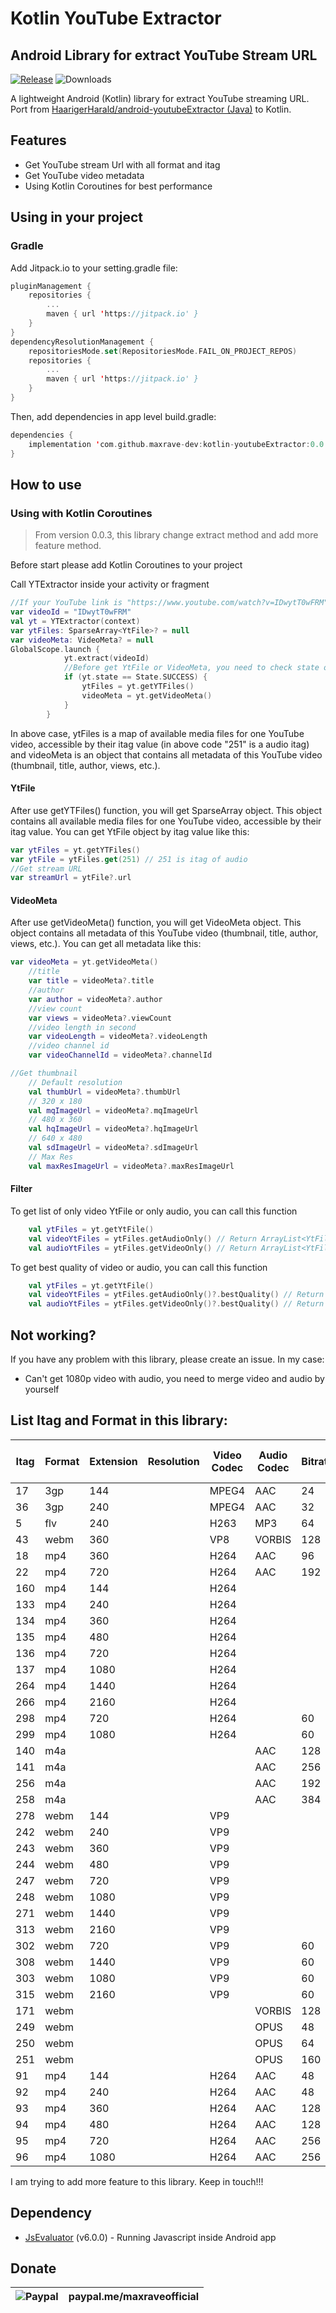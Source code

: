 # Kotlin YouTube Extractor
## Android Library for extract YouTube Stream URL

[![Release](https://jitpack.io/v/maxrave-dev/kotlin-youtubeExtractor.svg)](https://jitpack.io/#maxrave-dev/kotlin-youtubeExtractor) ![Downloads](https://jitpack.io/v/maxrave-dev/kotlin-youtubeExtractor/month.svg)


A lightweight Android (Kotlin) library for extract YouTube streaming URL. Port from [HaarigerHarald/android-youtubeExtractor (Java)](https://github.com/HaarigerHarald/android-youtubeExtractor) to Kotlin.

## Features

- Get YouTube stream Url with all format and itag
- Get YouTube video metadata
- Using Kotlin Coroutines for best performance
## Using in your project
### Gradle

Add Jitpack.io to your setting.gradle file:

```kotlin
pluginManagement {
    repositories {
        ...
        maven { url 'https://jitpack.io' }
    }
}
dependencyResolutionManagement {
    repositoriesMode.set(RepositoriesMode.FAIL_ON_PROJECT_REPOS)
    repositories {
        ...
        maven { url 'https://jitpack.io' }
    }
}
```

Then, add dependencies in app level build.gradle:

```kotlin
dependencies {
    implementation 'com.github.maxrave-dev:kotlin-youtubeExtractor:0.0.4'
}
```

## How to use

### Using with Kotlin Coroutines
>From version 0.0.3, this library change extract method and add more feature method.

Before start please add Kotlin Coroutines to your project

Call YTExtractor inside your activity or fragment
```kotlin
//If your YouTube link is "https://www.youtube.com/watch?v=IDwytT0wFRM" so this videoId is "IDwytT0wFRM"
var videoId = "IDwytT0wFRM"
val yt = YTExtractor(context)
var ytFiles: SparseArray<YtFile>? = null
var videoMeta: VideoMeta? = null
GlobalScope.launch {
            yt.extract(videoId)
            //Before get YtFile or VideoMeta, you need to check state of yt object
            if (yt.state == State.SUCCESS) {
                ytFiles = yt.getYTFiles()
                videoMeta = yt.getVideoMeta()
            }
        }
```
In above case, ytFiles is a map of available media files for one YouTube video, accessible by their itag value (in above code "251" is a audio itag) and videoMeta is an object that contains all metadata of this YouTube video (thumbnail, title, author, views, etc.).

#### YtFile
After use getYTFiles() function, you will get SparseArray<YtFile> object. This object contains all available media files for one YouTube video, accessible by their itag value. You can get YtFile object by itag value like this:
```kotlin
var ytFiles = yt.getYTFiles()
var ytFile = ytFiles.get(251) // 251 is itag of audio
//Get stream URL
var streamUrl = ytFile?.url
```
#### VideoMeta
After use getVideoMeta() function, you will get VideoMeta object. This object contains all metadata of this YouTube video (thumbnail, title, author, views, etc.). You can get all metadata like this:
```kotlin
var videoMeta = yt.getVideoMeta()
    //title
    var title = videoMeta?.title
    //author
    var author = videoMeta?.author
    //view count
    var views = videoMeta?.viewCount
    //video length in second
    var videoLength = videoMeta?.videoLength
    //video channel id
    var videoChannelId = videoMeta?.channelId

//Get thumbnail
    // Default resolution
    val thumbUrl = videoMeta?.thumbUrl
    // 320 x 180
    val mqImageUrl = videoMeta?.mqImageUrl
    // 480 x 360
    val hqImageUrl = videoMeta?.hqImageUrl
    // 640 x 480
    val sdImageUrl = videoMeta?.sdImageUrl
    // Max Res
    val maxResImageUrl = videoMeta?.maxResImageUrl
```
#### Filter
To get list of only video YtFile or only audio, you can call this function
```kotlin
    val ytFiles = yt.getYtFile()
    val videoYtFiles = ytFiles.getAudioOnly() // Return ArrayList<YtFile> of only video
    val audioYtFiles = ytFiles.getVideoOnly() // Return ArrayList<YtFile> of only audio
```
To get best quality of video or audio, you can call this function
```kotlin
    val ytFiles = yt.getYtFile()
    val videoYtFiles = ytFiles.getAudioOnly()?.bestQuality() // Return best quality video
    val audioYtFiles = ytFiles.getVideoOnly()?.bestQuality() // Return best quality audio
```

## Not working?
If you have any problem with this library, please create an issue.
In my case:
- Can't get 1080p video with audio, you need to merge video and audio by yourself

## List Itag and Format in this library:

| Itag | Format | Extension | Resolution | Video Codec | Audio Codec | Bitrate | Dash | HLS Live Stream | AUDIO ONLY |
|------|--------|-----------|------------|-------------|-------------|---------|------|----------------|------------|
| 17   | 3gp    | 144       |            | MPEG4       | AAC         | 24      |      |                |            |
| 36   | 3gp    | 240       |            | MPEG4       | AAC         | 32      |      |                |            |
| 5    | flv    | 240       |            | H263        | MP3         | 64      |      |                |            |
| 43   | webm   | 360       |            | VP8         | VORBIS      | 128     |      |                |            |
| 18   | mp4    | 360       |            | H264        | AAC         | 96      |      |                |            |
| 22   | mp4    | 720       |            | H264        | AAC         | 192     |      |                |            |
| 160  | mp4    | 144       |            | H264        |             |         | true |                |            |
| 133  | mp4    | 240       |            | H264        |             |         | true |                |            |
| 134  | mp4    | 360       |            | H264        |             |         | true |                |            |
| 135  | mp4    | 480       |            | H264        |             |         | true |                |            |
| 136  | mp4    | 720       |            | H264        |             |         | true |                |            |
| 137  | mp4    | 1080      |            | H264        |             |         | true |                |            |
| 264  | mp4    | 1440      |            | H264        |             |         | true |                |            |
| 266  | mp4    | 2160      |            | H264        |             |         | true |                |            |
| 298  | mp4    | 720       |            | H264        |             | 60      | true |                |            |
| 299  | mp4    | 1080      |            | H264        |             | 60      | true |                |            |
| 140  | m4a    |           |            |             | AAC         | 128     | true |                | true       |
| 141  | m4a    |           |            |             | AAC         | 256     | true |                | true       |
| 256  | m4a    |           |            |             | AAC         | 192     | true |                | true       |
| 258  | m4a    |           |            |             | AAC         | 384     | true |                | true       |
| 278  | webm   | 144       |            | VP9         |             |         | true |                |            |
| 242  | webm   | 240       |            | VP9         |             |         | true |                |            |
| 243  | webm   | 360       |            | VP9         |             |         | true |                |            |
| 244  | webm   | 480       |            | VP9         |             |         | true |                |            |
| 247  | webm   | 720       |            | VP9         |             |         | true |                |            |
| 248  | webm   | 1080      |            | VP9         |             |         | true |                |            |
| 271  | webm   | 1440      |            | VP9         |             |         | true |                |            |
| 313  | webm   | 2160      |            | VP9         |             |         | true |                |            |
| 302  | webm   | 720       |            | VP9         |             | 60      | true |                |            |
| 308  | webm   | 1440      |            | VP9         |             | 60      | true |                |            |
| 303  | webm   | 1080      |            | VP9         |             | 60      | true |                |            |
| 315  | webm   | 2160      |            | VP9         |             | 60      | true |                |            |
| 171  | webm   |           |            |             | VORBIS      | 128     | true |                | true       |
| 249  | webm   |           |            |             | OPUS        | 48      | true |                | true       |
| 250  | webm   |           |            |             | OPUS        | 64      | true |                | true       |
| 251  | webm   |           |            |             | OPUS        | 160     | true |                | true       |
| 91   | mp4    | 144       |            | H264        | AAC         | 48      |      | true           | true       |
| 92   | mp4    | 240       |            | H264        | AAC         | 48      |      | true           | true       |
| 93   | mp4    | 360       |            | H264        | AAC         | 128     |      | true           | true       |
| 94   | mp4    | 480       |            | H264        | AAC         | 128     |      | true           | true       |
| 95   | mp4    | 720       |            | H264        | AAC         | 256     |      | true           | true       |
| 96   | mp4    | 1080      |            | H264        | AAC         | 256     |      | true           | true       |

I am trying to add more feature to this library. Keep in touch!!!

## Dependency

- [JsEvaluator](https://github.com/evgenyneu/js-evaluator-for-android) (v6.0.0) - Running Javascript inside Android app

## Donate
|   ![Paypal](https://upload.wikimedia.org/wikipedia/commons/archive/b/b5/20230314142950%21PayPal.svg)         | paypal.me/maxraveofficial |
|-------|---------|

